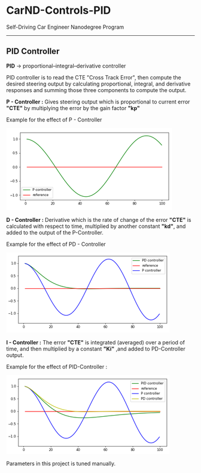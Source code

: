 # CarND-Controls-PID
Self-Driving Car Engineer Nanodegree Program

---

## PID Controller

**PID** -> proportional–integral–derivative controller

PID controller is to read the CTE "Cross Track Error", then compute the desired steering output by calculating proportional, integral, and derivative responses and summing those three components to compute the output.

**P - Controller :**
  Gives steering output which is proportional to current error **"CTE"** by multiplying the error by the gain factor **"kp"**

  Example for the effect of P - Controller


  <img src="img/Pimg.png">


  **D - Controller :**
    Derivative which is the rate of change of the error **"CTE"** is calculated with respect to time, multiplied by another constant **"kd"**, and added to the output of the P-Controller.

  Example for the effect of PD - Controller

  <img src="img/PDimg.png">

  **I - Controller :**
    The error **"CTE"** is integrated (averaged) over a period of time, and then multiplied by a constant **"Ki"** ,and added to PD-Controller output.

  Example for the effect of PID-Controller :

  <img src="img/PIDimg.png">

  Parameters in this project is tuned manually.
